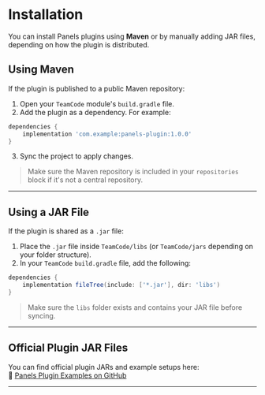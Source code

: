 # Installation

You can install Panels plugins using **Maven** or by manually adding JAR files, depending on how the plugin is distributed.

## Using Maven

If the plugin is published to a public Maven repository:

1. Open your `TeamCode` module's `build.gradle` file.
2. Add the plugin as a dependency. For example:
```groovy
dependencies {
    implementation 'com.example:panels-plugin:1.0.0'
}
```
3. Sync the project to apply changes.
> Make sure the Maven repository is included in your `repositories` block if it's not a central repository.

---

## Using a JAR File

If the plugin is shared as a `.jar` file:

1. Place the `.jar` file inside `TeamCode/libs` (or `TeamCode/jars` depending on your folder structure).
2. In your `TeamCode` `build.gradle` file, add the following:

```groovy
dependencies {
    implementation fileTree(include: ['*.jar'], dir: 'libs')
}
```

> Make sure the `libs` folder exists and contains your JAR file before syncing.

---

## Official Plugin JAR Files

You can find official plugin JARs and example setups here:  
🔗 [Panels Plugin Examples on GitHub](https://github.com/lazarcloud/ftcontrol/tree/main/plugins/example/TeamCode/.lib-versions)

---